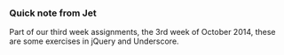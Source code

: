 ### Quick note from Jet
Part of our third week assignments, the 3rd week of October 2014, these are some exercises in jQuery and Underscore.
